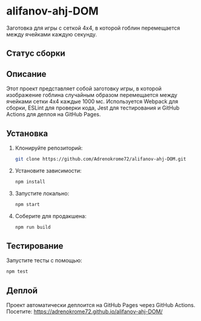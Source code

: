 # alifanov-ahj-DOM

Заготовка для игры с сеткой 4x4, в которой гоблин перемещается между ячейками каждую секунду.

## Статус сборки

## Описание

Этот проект представляет собой заготовку игры, в которой изображение гоблина случайным образом перемещается между ячейками сетки 4x4 каждые 1000 мс. Используется Webpack для сборки, ESLint для проверки кода, Jest для тестирования и GitHub Actions для деплоя на GitHub Pages.

## Установка

1. Клонируйте репозиторий:

   ```bash
   git clone https://github.com/Adrenokrome72/alifanov-ahj-DOM.git
   ```

2. Установите зависимости:

   ```bash
   npm install
   ```

3. Запустите локально:

   ```bash
   npm start
   ```

4. Соберите для продакшена:

   ```bash
   npm run build
   ```

## Тестирование

Запустите тесты с помощью:

```bash
npm test
```

## Деплой

Проект автоматически деплоится на GitHub Pages через GitHub Actions. Посетите: https://adrenokrome72.github.io/alifanov-ahj-DOM/